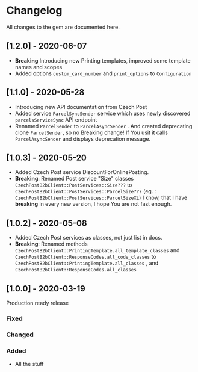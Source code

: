 # Changelog

All changes to the gem are documented here.

## [1.2.0] - 2020-06-07

 - **Breaking** Introducing new Printing templates, improved some template names and scopes
 - Added options `custom_card_number` and `print_options` to `Configuration`

## [1.1.0] - 2020-05-28

 - Introducing new API documentation from Czech Post
 - Added service `ParcelSyncSender` service which uses newly discovered `parcelsServiceSync` API endpoint
 - Renamed `ParcelSender` to `ParcelAsyncSender` . And created deprecating clone `ParcelSender`, so no Breaking change! If You usit it calls `ParcelAsyncSender` and displays deprecation message.

## [1.0.3] - 2020-05-20

 - Added Czech Post service  DiscountForOnlinePosting.
 - **Breaking**: Renamed Post service "Size" classes `CzechPostB2bClient::PostServices::Size???` to `CzechPostB2bClient::PostServices::ParcelSize???` (eg. : `CzechPostB2bClient::PostServices::ParcelSizeXL`)
  I know, that I have **breaking** in every new version, I hope You are not fast enough.

## [1.0.2] - 2020-05-08

 - Added Czech Post services as classes, not just list in docs.
 - **Breaking**: Renamed methods `CzechPostB2bClient::PrintingTemplate.all_template_classes` and `CzechPostB2bClient::ResponseCodes.all_code_classes` to  `CzechPostB2bClient::PrintingTemplate.all_classes`  , and `CzechPostB2bClient::ResponseCodes.all_classes`

## [1.0.0] - 2020-03-19

Production ready release

### Fixed
### Changed
### Added
- All the stuff


